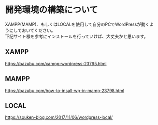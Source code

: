 # 開発環境の構築について

XAMPP(MAMP)、もしくはLOCALを使用して自分のPCでWordPressが動くようにしておいてください。  
下記サイト様を参考にインストールを行っていけば、大丈夫かと思います。  

## XAMPP
https://bazubu.com/xampp-wordpress-23795.html  

## MAMPP
https://bazubu.com/how-to-insall-wp-in-mamp-23798.html

## LOCAL
https://souken-blog.com/2017/11/06/wordpress-local/
